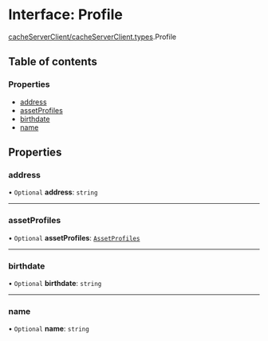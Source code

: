 # Interface: Profile

[cacheServerClient/cacheServerClient.types](../modules/cacheServerClient_cacheServerClient_types.md).Profile

## Table of contents

### Properties

- [address](cacheServerClient_cacheServerClient_types.Profile.md#address)
- [assetProfiles](cacheServerClient_cacheServerClient_types.Profile.md#assetprofiles)
- [birthdate](cacheServerClient_cacheServerClient_types.Profile.md#birthdate)
- [name](cacheServerClient_cacheServerClient_types.Profile.md#name)

## Properties

### address

• `Optional` **address**: `string`

___

### assetProfiles

• `Optional` **assetProfiles**: [`AssetProfiles`](cacheServerClient_cacheServerClient_types.AssetProfiles.md)

___

### birthdate

• `Optional` **birthdate**: `string`

___

### name

• `Optional` **name**: `string`
